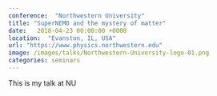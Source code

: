 ```yaml
---
conference:  "Northwestern University"
title: "SuperNEMO and the mystery of matter"
date:   2018-04-23 00:00:00 +0000
location:  "Evanston, IL, USA"
url: "https://www.physics.northwestern.edu"
image: /images/talks/Northwestern-University-logo-01.png
categories: seminars
---
```

This is my talk at NU

